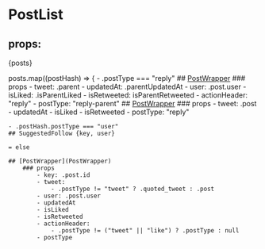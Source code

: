 # PostList
## props:
{posts}

posts.map((postHash) => {
	- .postType === "reply"
	## [PostWrapper](PostWrapper) 
		### props
		- tweet: .parent 
		- updatedAt: .parentUpdatedAt 
		- user: .post.user
		- isLiked: .isParentLiked
		- isRetweeted: isParentRetweeted
		- actionHeader: "reply" 
		- postType: "reply-parent"
	## [PostWrapper](PostWrapper)
		### props
		- tweet: .post 
		- updatedAt
		- isLiked
		- isRetweeted
		- postType: "reply"

	- .postHash.postType === "user"
	## SuggestedFollow {key, user}
	
	= else
	
	## [PostWrapper](PostWrapper) 
		### props
			- key: .post.id
			- tweet:
				- .postType != "tweet" ? .quoted_tweet : .post 
			- user: .post.user
			- updatedAt
			- isLiked
			- isRetweeted
			- actionHeader:
				- .postType != ("tweet" || "like") ? .postType : null 
			- postType

